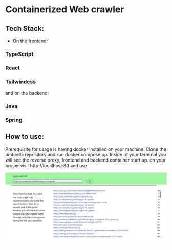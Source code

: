 # Containerized Web crawler

## Tech Stack:

- On the frontend:

### TypeScript

### React

### Tailwindcss

and on the backend:

### Java

### Spring

## How to use:

Prerequisite for usage is having docker installed on your machine. Clone the umbrella repository and run docker compose up. Inside of your terminal you will see the reverse proxy, frontend and backend container start up. on your broser visit http://localhost:80 and use.

![app screenshot](assets/web_crawler_ui.jpg)
